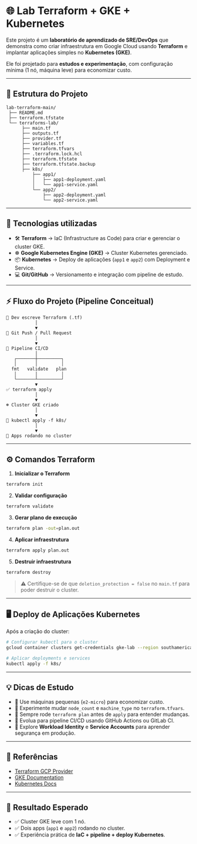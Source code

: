 # 🌐 Lab Terraform + GKE + Kubernetes

Este projeto é um **laboratório de aprendizado de SRE/DevOps** que demonstra como criar infraestrutura em Google Cloud usando **Terraform** e implantar aplicações simples no **Kubernetes (GKE)**.  

Ele foi projetado para **estudos e experimentação**, com configuração mínima (1 nó, máquina leve) para economizar custo.

---

## 📁 Estrutura do Projeto

```
lab-terraform-main/
 ├── README.md
 ├── terraform.tfstate
 └── terraforms-lab/
      ├── main.tf
      ├── outputs.tf
      ├── provider.tf
      ├── variables.tf
      ├── terraform.tfvars
      ├── .terraform.lock.hcl
      ├── terraform.tfstate
      ├── terraform.tfstate.backup
      ├── k8s/
          ├── app1/
          │   ├── app1-deployment.yaml
          │   └── app1-service.yaml
          └── app2/
              ├── app2-deployment.yaml
              └── app2-service.yaml

```

---

## 🔧 Tecnologias utilizadas

- 🛠 **Terraform** → IaC (Infrastructure as Code) para criar e gerenciar o cluster GKE.  
- ☸️ **Google Kubernetes Engine (GKE)** → Cluster Kubernetes gerenciado.  
- 📦 **Kubernetes** → Deploy de aplicações (`app1` e `app2`) com Deployment e Service.  
- 💻 **Git/GitHub** → Versionamento e integração com pipeline de estudo.  

---

## ⚡ Fluxo do Projeto (Pipeline Conceitual)

```text
📄 Dev escreve Terraform (.tf)
           │
           ▼
🔀 Git Push / Pull Request
           │
           ▼
🤖 Pipeline CI/CD
           │
   ┌───────┼─────────┐
   │       │         │
  fmt   validate   plan
   │       │         │
   └───────┴─────────┘
           ▼
✅ terraform apply
           │
           ▼
☸️ Cluster GKE criado
           │
           ▼
🚀 kubectl apply -f k8s/
           │
           ▼
🎉 Apps rodando no cluster
```

---

## ⚙️ Comandos Terraform

1. **Inicializar o Terraform**  
```bash
terraform init
```

2. **Validar configuração**  
```bash
terraform validate
```

3. **Gerar plano de execução**  
```bash
terraform plan -out=plan.out
```

4. **Aplicar infraestrutura**  
```bash
terraform apply plan.out
```

5. **Destruir infraestrutura**  
```bash
terraform destroy
```
> ⚠️ Certifique-se de que `deletion_protection = false` no `main.tf` para poder destruir o cluster.

---

## 🖥️ Deploy de Aplicações Kubernetes

Após a criação do cluster:

```bash
# Configurar kubectl para o cluster
gcloud container clusters get-credentials gke-lab --region southamerica-east1 --project <PROJECT_ID>

# Aplicar deployments e services
kubectl apply -f k8s/
```

---

## 💡 Dicas de Estudo

- 🔹 Use máquinas pequenas (`e2-micro`) para economizar custo.  
- 🔹 Experimente mudar `node_count` e `machine_type` no `terraform.tfvars`.  
- 🔹 Sempre rode `terraform plan` antes de `apply` para entender mudanças.  
- 🔹 Evolua para pipeline CI/CD usando GitHub Actions ou GitLab CI.  
- 🔹 Explore **Workload Identity** e **Service Accounts** para aprender segurança em produção.  

---

## 🔗 Referências

- [Terraform GCP Provider](https://registry.terraform.io/providers/hashicorp/google/latest/docs)  
- [GKE Documentation](https://cloud.google.com/kubernetes-engine/docs)  
- [Kubernetes Docs](https://kubernetes.io/docs/home/)  

---

## 🚀 Resultado Esperado

- ✅ Cluster GKE leve com 1 nó.  
- ✅ Dois apps (`app1` e `app2`) rodando no cluster.  
- ✅ Experiência prática de **IaC + pipeline + deploy Kubernetes**.  
